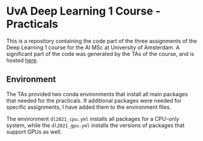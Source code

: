 # UvA Deep Learning 1 Course - Practicals

This is a repository containing the code part of the three assignments of the Deep Learning 1 course for the AI MSc at University of Amsterdam. A significant part of the code was generated by the TAs of the course, and is hosted [here](https://github.com/uvadlc/uvadlc_practicals_2021).

## Environment

The TAs provided two conda environments that install all main packages that needed for the practicals. If additional packages were needed for specific assignments, I have added them to the environment files.

The environment `dl2021_cpu.yml` installs all packages for a CPU-only system, while the `dl2021_gpu.yml` installs the versions of packages that support GPUs as well.